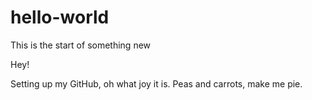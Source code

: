 # hello-world
This is the start of something new

Hey!

Setting up my GitHub, oh what joy it is. Peas and carrots, make me pie.
